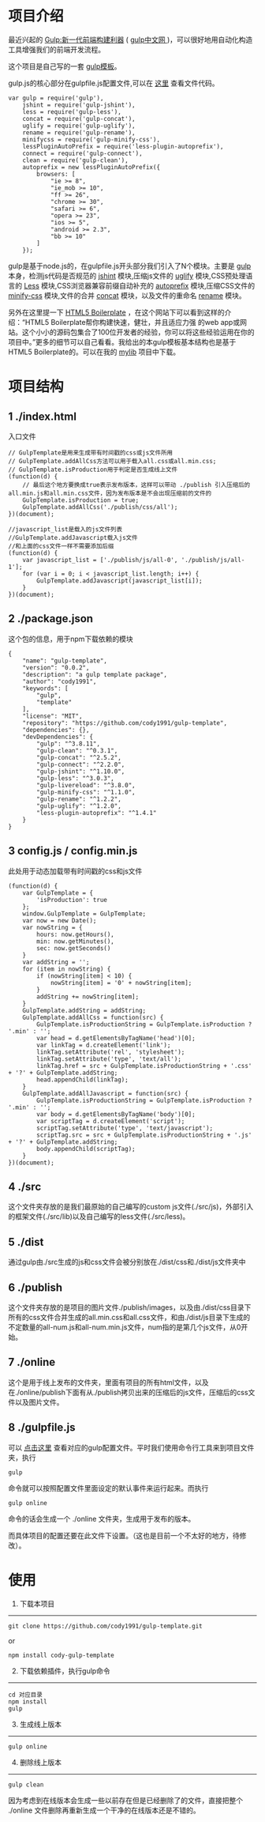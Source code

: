 项目介绍
====


最近兴起的 [Gulp:新一代前端构建利器](http://gulpjs.com/) ( [gulp中文网 ](http://www.gulpjs.com.cn/))，可以很好地用自动化构造工具增强我们的前端开发流程。

这个项目是自己写的一套 [gulp模板](https://github.com/cody1991/gulp-template)。

gulp.js的核心部分在gulpfile.js配置文件,可以在 [这里](https://github.com/cody1991/gulp-study/blob/gh-pages/gulpfile.js) 查看文件代码。

	var gulp = require('gulp'),
	    jshint = require('gulp-jshint'),
	    less = require('gulp-less'),
	    concat = require('gulp-concat'),
	    uglify = require('gulp-uglify'),
	    rename = require('gulp-rename'),
	    minifycss = require('gulp-minify-css'),
	    lessPluginAutoPrefix = require('less-plugin-autoprefix'),
	    connect = require('gulp-connect'),
	    clean = require('gulp-clean'),
	    autoprefix = new lessPluginAutoPrefix({
	        browsers: [
	            "ie >= 8",
	            "ie_mob >= 10",
	            "ff >= 26",
	            "chrome >= 30",
	            "safari >= 6",
	            "opera >= 23",
	            "ios >= 5",
	            "android >= 2.3",
	            "bb >= 10"
	        ]
	    });

gulp是基于node.js的，在gulpfile.js开头部分我们引入了N个模块。主要是 [gulp](https://github.com/gulpjs/gulp) 本身，检测js代码是否规范的 [jshint](https://github.com/spalger/gulp-jshint) 模块,压缩js文件的 [uglify](https://github.com/terinjokes/gulp-uglify) 模块,CSS预处理语言的 [Less](https://github.com/plus3network/gulp-less) 模块,CSS浏览器兼容前缀自动补充的 [autoprefix](https://github.com/less/less-plugin-autoprefix) 模块,压缩CSS文件的 [minify-css](https://github.com/murphydanger/gulp-minify-css) 模块,文件的合并 [concat](https://github.com/wearefractal/gulp-concat) 模块，以及文件的重命名 [rename](https://github.com/hparra/gulp-rename) 模块。

另外在这里提一下 [HTML5 Boilerplate](http://www.bootcss.com/p/html5boilerplate/) ，在这个网站下可以看到这样的介绍：“HTML5 Boilerplate帮你构建快速，健壮，并且适应力强 的web app或网站。这个小小的源码包集合了100位开发者的经验，你可以将这些经验运用在你的项目中。”更多的细节可以自己看看。我给出的本gulp模板基本结构也是基于HTML5 Boilerplate的。可以在我的 [mylib](https://github.com/cody1991/mylib/tree/gh-pages/framwork/singlepage) 项目中下载。

项目结构
===

1	./index.html 
---

入口文件

	// GulpTemplate是用来生成带有时间戳的css或js文件所用
	// GulpTemplate.addAllCss方法可以用于载入all.css或all.min.css;
	// GulpTemplate.isProduction用于判定是否生成线上文件
	(function(d) {
        // 最后这个地方要换成true表示发布版本，这样可以带动 ./publish 引入压缩后的all.min.js和all.min.css文件，因为发布版本是不会出现压缩前的文件的
        GulpTemplate.isProduction = true;
        GulpTemplate.addAllCss('./publish/css/all');
    })(document);

	//javascript_list是载入的js文件列表
	//GulpTemplate.addJavascript载入js文件
	//和上面的css文件一样不需要添加后缀
	(function(d) {
        var javascript_list = ['./publish/js/all-0', './publish/js/all-1'];
        for (var i = 0; i < javascript_list.length; i++) {
            GulpTemplate.addJavascript(javascript_list[i]);
        }
    })(document);

2	./package.json
---

这个包的信息，用于npm下载依赖的模块

	{
	    "name": "gulp-template",
	    "version": "0.0.2",
	    "description": "a gulp template package",
	    "author": "cody1991",
	    "keywords": [
	        "gulp",
	        "template"
	    ],
	    "license": "MIT",
	    "repository": "https://github.com/cody1991/gulp-template",
	    "dependencies": {},
	    "devDependencies": {
	        "gulp": "^3.8.11",
	        "gulp-clean": "^0.3.1",
	        "gulp-concat": "^2.5.2",
	        "gulp-connect": "^2.2.0",
	        "gulp-jshint": "^1.10.0",
	        "gulp-less": "^3.0.3",
	        "gulp-livereload": "^3.8.0",
	        "gulp-minify-css": "^1.1.0",
	        "gulp-rename": "^1.2.2",
	        "gulp-uglify": "^1.2.0",
	        "less-plugin-autoprefix": "^1.4.1"
	    }
	}

3	config.js / config.min.js
---
	
此处用于动态加载带有时间戳的css和js文件

	(function(d) {
	    var GulpTemplate = {
	        'isProduction': true
	    };
	    window.GulpTemplate = GulpTemplate;
	    var now = new Date();
	    var nowString = {
	        hours: now.getHours(),
	        min: now.getMinutes(),
	        sec: now.getSeconds()
	    }
	    var addString = '';
	    for (item in nowString) {
	        if (nowString[item] < 10) {
	            nowString[item] = '0' + nowString[item];
	        }
	        addString += nowString[item];
	    }
	    GulpTemplate.addString = addString;
	    GulpTemplate.addAllCss = function(src) {
	        GulpTemplate.isProductionString = GulpTemplate.isProduction ? '.min' : '';
	        var head = d.getElementsByTagName('head')[0];
	        var linkTag = d.createElement('link');
	        linkTag.setAttribute('rel', 'stylesheet');
	        linkTag.setAttribute('type', 'text/all');
	        linkTag.href = src + GulpTemplate.isProductionString + '.css' + '?' + GulpTemplate.addString;
	        head.appendChild(linkTag);
	    }
	    GulpTemplate.addAllJavascript = function(src) {
	        GulpTemplate.isProductionString = GulpTemplate.isProduction ? '.min' : '';
	        var body = d.getElementsByTagName('body')[0];
	        var scriptTag = d.createElement('script');
	        scriptTag.setAttribute('type', 'text/javascript');
	        scriptTag.src = src + GulpTemplate.isProductionString + '.js' + '?' + GulpTemplate.addString;
	        body.appendChild(scriptTag);
	    }
	})(document);

4	./src
---

这个文件夹存放的是我们最原始的自己编写的custom js文件(./src/js)，外部引入的框架文件(./src/lib)以及自己编写的less文件(./src/less)。

5	./dist
---

通过gulp由./src生成的js和css文件会被分别放在./dist/css和./dist/js文件夹中

6	./publish
---

这个文件夹存放的是项目的图片文件./publish/images，以及由./dist/css目录下所有的css文件合并生成的all.min.css和all.css文件，和由./dist/js目录下生成的不定数量的all-num.js和all-num.min.js文件，num指的是第几个js文件，从0开始。

7	./online
---

这个是用于线上发布的文件夹，里面有项目的所有html文件，以及在./online/publish下面有从./publish拷贝出来的压缩后的js文件，压缩后的css文件以及图片文件。

8	./gulpfile.js
---

可以 [点击这里](https://raw.githubusercontent.com/cody1991/gulp-template/gh-pages/gulpfile.js) 查看对应的gulp配置文件。平时我们使用命令行工具来到项目文件夹，执行

	gulp

命令就可以按照配置文件里面设定的默认事件来运行起来。而执行

	gulp online

命令的话会生成一个 ./online 文件夹，生成用于发布的版本。

而具体项目的配置还要在此文件下设置。（这也是目前一个不太好的地方，待修改）。

使用
===

1. 下载本项目
---

	git clone https://github.com/cody1991/gulp-template.git

or
	
	npm install cody-gulp-template


2. 下载依赖插件，执行gulp命令
---
	
	cd 对应目录
	npm install
	gulp

3. 生成线上版本
---
	
	gulp online

4. 删除线上版本
---

	gulp clean

因为考虑到在线版本会生成一些以前存在但是已经删除了的文件，直接把整个 ./online 文件删除再重新生成一个干净的在线版本还是不错的。
